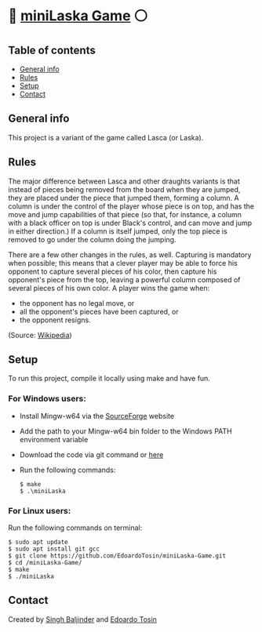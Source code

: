 # :red_circle: [miniLaska Game](https://github.com/EdoardoTosin/miniLaska-Game) :white_circle:

## Table of contents
* [General info](#general-info)
* [Rules](#rules)
* [Setup](#setup)
* [Contact](#contact)

## General info
This project is a variant of the game called Lasca (or Laska).

## Rules
The major difference between Lasca and other draughts variants is that instead of pieces being removed from the board when they are jumped, they are placed under the piece that jumped them, forming a column. A column is under the control of the player whose piece is on top, and has the move and jump capabilities of that piece (so that, for instance, a column with a black officer on top is under Black's control, and can move and jump in either direction.) If a column is itself jumped, only the top piece is removed to go under the column doing the jumping.

There are a few other changes in the rules, as well. Capturing is mandatory when possible; this means that a clever player may be able to force his opponent to capture several pieces of his color, then capture his opponent's piece from the top, leaving a powerful column composed of several pieces of his own color. A player wins the game when:

* the opponent has no legal move, or
* all the opponent's pieces have been captured, or
* the opponent resigns.

(Source: [Wikipedia](https://en.wikipedia.org/wiki/Lasca))

## Setup
To run this project, compile it locally using make and have fun.

### For Windows users:
* Install Mingw-w64 via the [SourceForge](https://sourceforge.net/projects/mingw-w64/) website
* Add the path to your Mingw-w64 bin folder to the Windows PATH environment variable
* Download the code via git command or [here](https://github.com/EdoardoTosin/miniLaska-Game/archive/main.zip)
* Run the following commands:

  ```
  $ make
  $ .\miniLaska
  ```

### For Linux users:
Run the following commands on terminal:
```
$ sudo apt update
$ sudo apt install git gcc
$ git clone https://github.com/EdoardoTosin/miniLaska-Game.git
$ cd /miniLaska-Game/
$ make
$ ./miniLaska
```
## Contact
Created by [Singh Baljinder](https://github.com/SinghBaljinder) and [Edoardo Tosin](https://github.com/EdoardoTosin)
